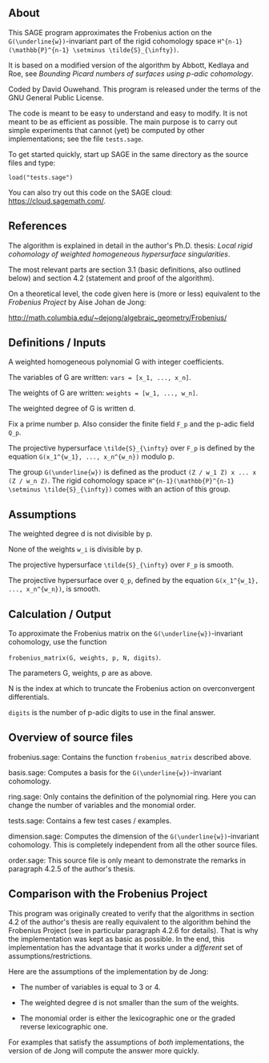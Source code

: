 
About
-------

This SAGE program approximates the Frobenius action on the `G(\underline{w})`-invariant part of the rigid cohomology space `H^{n-1}(\mathbb{P}^{n-1} \setminus \tilde{S}_{\infty})`.

It is based on a modified version of the algorithm by Abbott, Kedlaya and Roe, see _Bounding Picard numbers of surfaces using p-adic cohomology_.

Coded by David Ouwehand. This program is released under the terms of the GNU General Public License.

The code is meant to be easy to understand and easy to modify. It is not meant to be as efficient as possible. The main purpose is to carry out simple experiments that cannot (yet) be computed by other implementations; see the file `tests.sage`.

To get started quickly, start up SAGE in the same directory as the source files and type: 

`load("tests.sage")`

You can also try out this code on the SAGE cloud: <https://cloud.sagemath.com/>.


References
----------

The algorithm is explained in detail in the author's Ph.D. thesis: _Local rigid cohomology of weighted homogeneous hypersurface singularities_.

The most relevant parts are section 3.1 (basic definitions, also outlined below) and section 4.2 (statement and proof of the algorithm).

On a theoretical level, the code given here is (more or less) equivalent to the _Frobenius Project_ by Aise Johan de Jong:

<http://math.columbia.edu/~dejong/algebraic_geometry/Frobenius/>


Definitions / Inputs
--------------------

A weighted homogeneous polynomial G with integer coefficients.

The variables of G are written: `vars = [x_1, ..., x_n]`.

The weights of G are written: `weights = [w_1, ..., w_n]`.

The weighted degree of G is written d.

Fix a prime number p. Also consider the finite field `F_p` and the p-adic field `Q_p`.

The projective hypersurface `\tilde{S}_{\infty}` over `F_p` is defined by the equation `G(x_1^{w_1}, ..., x_n^{w_n})` modulo p.

The group `G(\underline{w})` is defined as the product `(Z / w_1 Z) x ... x (Z / w_n Z)`. The rigid cohomology space `H^{n-1}(\mathbb{P}^{n-1} \setminus \tilde{S}_{\infty})` comes with an action of this group.


Assumptions
-----------

The weighted degree d is not divisible by p.

None of the weights `w_i` is divisible by p.

The projective hypersurface `\tilde{S}_{\infty}` over `F_p` is smooth.

The projective hypersurface over `Q_p`, defined by the equation `G(x_1^{w_1}, ..., x_n^{w_n})`, is smooth.


Calculation / Output
--------------------

To approximate the Frobenius matrix on the `G(\underline{w})`-invariant cohomology, use the function

`frobenius_matrix(G, weights, p, N, digits)`.

The parameters G, weights, p are as above.

N is the index at which to truncate the Frobenius action on overconvergent differentials.

`digits` is the number of p-adic digits to use in the final answer.


Overview of source files
------------------------

frobenius.sage: Contains the function `frobenius_matrix` described above.

basis.sage: Computes a basis for the `G(\underline{w})`-invariant cohomology.

ring.sage: Only contains the definition of the polynomial ring. Here you can change the number of variables and the monomial order.

tests.sage: Contains a few test cases / examples.

dimension.sage: Computes the dimension of the `G(\underline{w})`-invariant cohomology. This is completely independent from all the other source files.

order.sage: This source file is only meant to demonstrate the remarks in paragraph 4.2.5 of the author's thesis.


Comparison with the Frobenius Project
-------------------------------------

This program was originally created to verify that the algorithms in section 4.2 of the author's thesis are really equivalent to the algorithm behind the Frobenius Project (see in particular paragraph 4.2.6 for details). That is why the implementation was kept as basic as possible. In the end, this implementation has the advantage that it works under a *different* set of assumptions/restrictions.

Here are the assumptions of the implementation by de Jong:

* The number of variables is equal to 3 or 4.

* The weighted degree d is not smaller than the sum of the weights.

* The monomial order is either the lexicographic one or the graded reverse lexicographic one.

For examples that satisfy the assumptions of *both* implementations, the version of de Jong will compute the answer more quickly.

